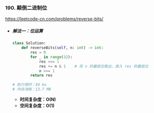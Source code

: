 ### 190. 颠倒二进制位

https://leetcode-cn.com/problems/reverse-bits/

- ##### 解法一：位运算

  ```python
  class Solution:
      def reverseBits(self, n: int) -> int:
          res = 0
          for _ in range(32):
              res <<= 1
              res += n & 1    # 将 n 的最低位取出，放入 res 的最低位
              n >>= 1
          return res
      
  # 执行用时：44 ms
  # 内存消耗：13.7 MB
  ```

  - **时间复杂度：O(N)**
  - **空间复杂度：O(1)**

